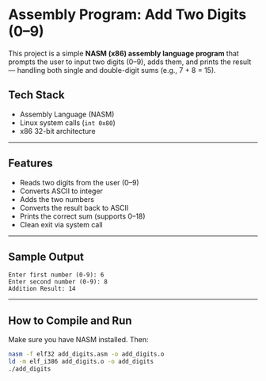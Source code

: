 # Assembly Program: Add Two Digits (0–9)

This project is a simple **NASM (x86) assembly language program** that prompts the user to input two digits (0–9), adds them, and prints the result — handling both single and double-digit sums (e.g., 7 + 8 = 15).

## Tech Stack
- Assembly Language (NASM)
- Linux system calls (`int 0x80`)
- x86 32-bit architecture

---

## Features

- Reads two digits from the user (0–9)
- Converts ASCII to integer
- Adds the two numbers
- Converts the result back to ASCII
- Prints the correct sum (supports 0–18)
- Clean exit via system call

---
## Sample Output

```
Enter first number (0-9): 6  
Enter second number (0-9): 8  
Addition Result: 14
```

---

## How to Compile and Run

Make sure you have NASM installed. Then:

```bash
nasm -f elf32 add_digits.asm -o add_digits.o
ld -m elf_i386 add_digits.o -o add_digits
./add_digits
```
